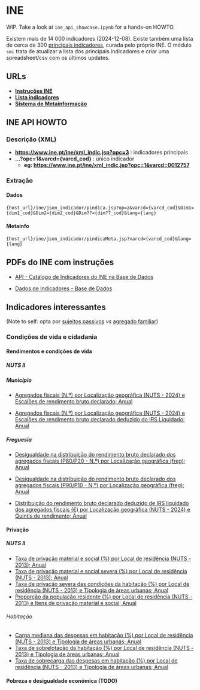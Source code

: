 # INE

WIP.
Take a look at `ine_api_showcase.ipynb` for a hands-on HOWTO.

Existem mais de 14 000 indicadores (2024-12-08). Existe também uma lista de cerca de 300 [principais indicadores](https://www.ine.pt/xportal/xmain?xpid=INE&xpgid=ine_princindic), curada pelo próprio INE. O módulo `smi` trata de atualizar a lista dos principais indicadores e criar uma spreadsheet/csv com os últimos updates.

## URLs

- [__Instruções INE__](https://www.ine.pt/xportal/xmain?xpid=INE&xpgid=ine_api&INST=322751522&xlang=pt)
- [__Lista indicadores__](https://www.ine.pt/xportal/xmain?xpid=INE&xpgid=ine_base_dados&contexto=bd&selTab=tab2&xlang=pt)
- [__Sistema de Metainformação__](https://smi.ine.pt/)

## INE API HOWTO

### Descrição (XML)

- __<https://www.ine.pt/ine/xml_indic.jsp?opc=3>__ : indicadores principais
- __...?opc=1&varcd={varcd_cod}__ : único indicador
  - __eg: <https://www.ine.pt/ine/xml_indic.jsp?opc=1&varcd=0012757>__

### Extração

#### Dados

```{text}
{host_url}/ine/json_indicador/pindica.jsp?op=2&varcd={varcd_cod}&Dim1={dim1_cod}&Dim2={dim2_cod}&Dim??={dim??_cod}&lang={lang}
```

#### Metainfo

```{text}
{host_url}/ine/json_indicador/pindicaMeta.jsp?varcd={varcd_cod}&lang={lang}
```

## PDFs do INE com instruções

- [API - Catálogo de Indicadores do INE na Base de Dados](https://www.ine.pt/ngt_server/attachfileu.jsp?look_parentBoui=322788851&att_display=n&att_download=y)

- [Dados de Indicadores – Base de Dados](https://www.ine.pt/ngt_server/attachfileu.jsp?look_parentBoui=322762582&att_display=n&att_download=y)

## Indicadores interessantes

(Note to self: opta por [sujeitos passivos](https://smi.ine.pt/Conceito/Detalhes/10864) _vs_ [agregado familiar](https://smi.ine.pt/Conceito/Detalhes/1474))

### Condições de vida e cidadania

#### Rendimentos e condições de vida

##### NUTS II

##### Município

- [Agregados fiscais (N.º) por Localização geográfica (NUTS - 2024) e Escalões de rendimento bruto declarado; Anual](https://www.ine.pt/xportal/xmain?xpid=INE&xpgid=ine_indicadores&indOcorrCod=0012673&contexto=bd&selTab=tab2)

- [Agregados fiscais (N.º) por Localização geográfica (NUTS - 2024) e Escalões de rendimento bruto declarado deduzido do IRS Liquidado; Anual](https://www.ine.pt/xportal/xmain?xpid=INE&xpgid=ine_indicadores&indOcorrCod=0012742&contexto=bd&selTab=tab2)

##### Freguesia

- [Desigualdade na distribuição do rendimento bruto declarado dos agregados fiscais (P80/P20 - N.º) por Localização geográfica (freg); Anual](https://www.ine.pt/xportal/xmain?xpid=INE&xpgid=ine_indicadores&indOcorrCod=0012716&contexto=bd&selTab=tab2)
- [Desigualdade na distribuição do rendimento bruto declarado dos agregados fiscais (P90/P10 - N.º) por Localização geográfica (freg); Anual](https://www.ine.pt/xportal/xmain?xpid=INE&xpgid=ine_indicadores&indOcorrCod=0012717&contexto=bd&selTab=tab2)

- [Distribuição do rendimento bruto declarado deduzido de IRS liquidado dos agregados fiscais (€) por Localização geográfica (NUTS - 2024) e Quintis de rendimento; Anual](https://www.ine.pt/xportal/xmain?xpid=INE&xpgid=ine_indicadores&indOcorrCod=0012743&contexto=bd&selTab=tab2)

#### Privação

##### NUTS II

- [Taxa de privação material e social (%) por Local de residência (NUTS - 2013); Anual](https://www.ine.pt/xportal/xmain?xpid=INE&xpgid=ine_indicadores&indOcorrCod=0011593&contexto=bd&selTab=tab2)
- [Taxa de privação material e social severa (%) por Local de residência (NUTS - 2013); Anual](https://www.ine.pt/xportal/xmain?xpid=INE&xpgid=ine_indicadores&indOcorrCod=0011594&contexto=bd&selTab=tab2)
- [Taxa de privação severa das condições da habitação (%) por Local de residência (NUTS - 2013) e Tipologia de áreas urbanas; Anual](https://www.ine.pt/xportal/xmain?xpid=INE&xpgid=ine_indicadores&indOcorrCod=0006259&contexto=bd&selTab=tab2)
- [Proporção da população residente (%) por Local de residência (NUTS - 2013) e Itens de privação material e social; Anual](https://www.ine.pt/xportal/xmain?xpid=INE&xpgid=ine_indicadores&indOcorrCod=0011731&contexto=bd&selTab=tab2)

###### Habitação

- [Carga mediana das despesas em habitação (%) por Local de residência (NUTS - 2013) e Tipologia de áreas urbanas; Anual](https://www.ine.pt/xportal/xmain?xpid=INE&xpgid=ine_indicadores&indOcorrCod=0006256&contexto=bd&selTab=tab2)
- [Taxa de sobrelotação da habitação (%) por Local de residência (NUTS - 2013) e Tipologia de áreas urbanas; Anual](https://www.ine.pt/xportal/xmain?xpid=INE&xpgid=ine_indicadores&indOcorrCod=0006261&contexto=bd&selTab=tab2)
- [Taxa de sobrecarga das despesas em habitação (%) por Local de residência (NUTS - 2013) e Tipologia de áreas urbanas; Anual](https://www.ine.pt/xportal/xmain?xpid=INE&xpgid=ine_indicadores&indOcorrCod=0006260&contexto=bd&selTab=tab2)

#### Pobreza e desigualdade económica (TODO)
